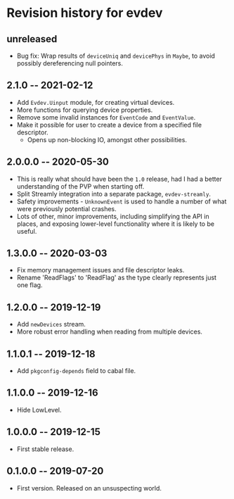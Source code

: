 # Revision history for evdev

## unreleased
* Bug fix: Wrap results of `deviceUniq` and `devicePhys` in `Maybe`, to avoid possibly dereferencing null pointers.

## 2.1.0 -- 2021-02-12
* Add `Evdev.Uinput` module, for creating virtual devices.
* More functions for querying device properties.
* Remove some invalid instances for `EventCode` and `EventValue`.
* Make it possible for user to create a device from a specified file descriptor.
    * Opens up non-blocking IO, amongst other possibilities.

## 2.0.0.0 -- 2020-05-30
* This is really what should have been the `1.0` release, had I had a better understanding of the PVP when starting off.
* Split Streamly integration into a separate package, `evdev-streamly`.
* Safety improvements - `UnknownEvent` is used to handle a number of what were previously potential crashes.
* Lots of other, minor improvements, including simplifying the API in places, and exposing lower-level functionality where it is likely to be useful.

## 1.3.0.0 -- 2020-03-03
* Fix memory management issues and file descriptor leaks.
* Rename 'ReadFlags' to 'ReadFlag' as the type clearly represents just one flag.

## 1.2.0.0 -- 2019-12-19
* Add `newDevices` stream.
* More robust error handling when reading from multiple devices.

## 1.1.0.1 -- 2019-12-18
* Add `pkgconfig-depends` field to cabal file.

## 1.1.0.0 -- 2019-12-16
* Hide LowLevel.

## 1.0.0.0 -- 2019-12-15
* First stable release.

## 0.1.0.0 -- 2019-07-20
* First version. Released on an unsuspecting world.
